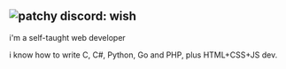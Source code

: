 ## ![patchy](https://cdn.discordapp.com/emojis/865007896684134400.png?v=1) discord: wish
i'm a self-taught web developer

i know how to write C, C#, Python, Go and PHP, plus HTML+CSS+JS dev.
